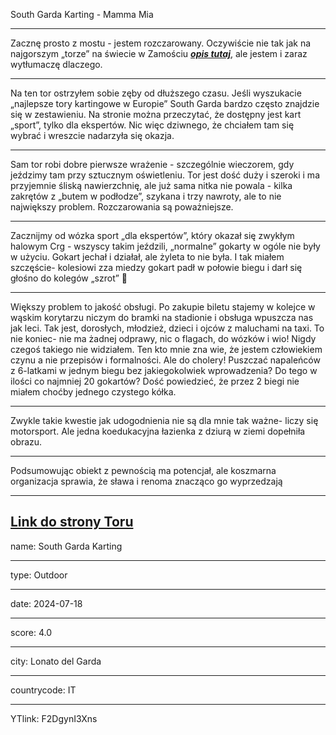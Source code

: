 South Garda Karting - Mamma Mia

---

Zacznę prosto z mostu - jestem rozczarowany. Oczywiście nie tak jak na najgorszym „torze” na świecie w Zamościu **_[opis tutaj](/posts/tracks/CartwayZamosc)_**, ale jestem i zaraz wytłumaczę dlaczego.

---

Na ten tor ostrzyłem sobie zęby od dłuższego czasu. Jeśli wyszukacie „najlepsze tory kartingowe w Europie” South Garda bardzo często znajdzie się w zestawieniu. Na stronie można przeczytać, że dostępny jest kart „sport”, tylko dla ekspertów. Nic więc dziwnego, że chciałem tam się wybrać i wreszcie nadarzyła się okazja. 

---

Sam tor robi dobre pierwsze wrażenie - szczególnie wieczorem, gdy jeździmy tam przy sztucznym oświetleniu. Tor jest dość duży i szeroki i ma przyjemnie śliską nawierzchnię, ale już sama nitka nie powala - kilka zakrętów z „butem w podłodze”, szykana i trzy nawroty, ale to nie największy problem. Rozczarowania są poważniejsze. 

---
Zacznijmy od wózka sport „dla ekspertów”, który okazał się zwykłym halowym Crg - wszyscy takim jeździli, „normalne” gokarty w ogóle nie były w użyciu. Gokart jechał i działał, ale żyleta to nie była. I tak miałem szczęście- kolesiowi zza miedzy gokart padł w połowie biegu i darł się głośno do kolegów „szrot” 🙂

---

Większy problem to jakość obsługi. Po zakupie biletu stajemy w kolejce w wąskim korytarzu niczym do bramki na stadionie i obsługa wpuszcza nas jak leci. Tak jest, dorosłych, młodzież, dzieci i ojców z maluchami na taxi. To nie koniec- nie ma żadnej odprawy, nic o flagach, do wózków i wio! Nigdy czegoś takiego nie widziałem. Ten kto mnie zna wie, że jestem człowiekiem czynu a nie przepisów i formalności. Ale do cholery! Puszczać napaleńców z 6-latkami w jednym biegu bez jakiegokolwiek wprowadzenia? Do tego w ilości co najmniej 20 gokartów? Dość powiedzieć, że przez 2 biegi nie miałem choćby jednego czystego kółka. 

---

Zwykle takie kwestie jak udogodnienia nie są dla mnie tak ważne- liczy się motorsport. Ale jedna koedukacyjna łazienka z dziurą w ziemi dopełniła obrazu.

---

Podsumowując obiekt z pewnością ma potencjał, ale koszmarna organizacja sprawia, że sława i renoma znacząco go wyprzedzają 

---

**[Link do strony Toru <click>](https://www.southgardakarting.it/)**
---

name: South Garda Karting

---

type: Outdoor

---

date: 2024-07-18

---

score: 4.0

---

city: Lonato del Garda

---

countrycode: IT

---

YTlink: F2DgynI3Xns